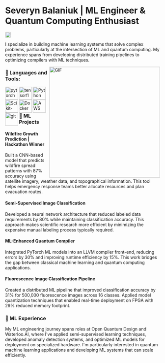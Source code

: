 # Severyn Balaniuk | ML Engineer & Quantum Computing Enthusiast

<a href='https://www.linkedin.com/in/SBalaniuk/'><img align='left' alt="linkedin" src="https://raw.githubusercontent.com/rahul-jha98/rahul-jha98/561d474902b59c7429ec22bb73e225696c27b202/assets/linkedin.svg" height='18px'/></a>
<br/>

I specialize in building machine learning systems that solve complex problems, particularly at the intersection of ML and quantum computing. My experience spans from developing distributed training pipelines to optimizing compilers with ML techniques.

<img align="right" alt="GIF" src="https://raw.githubusercontent.com/rahul-jha98/rahul-jha98/main/techstack.gif" width="360px"/>

### 🔨 Languages and Tools:
<a href="https://pytorch.org/" target="_blank"> <img align="left" src="https://raw.githubusercontent.com/rahul-jha98/github_readme_icons/main/language_and_tools/square/pytorch/pytorch.svg" alt="pytorch" height="42px"/> </a> 
<a href="https://www.tensorflow.org" target="_blank"> <img align="left" src="https://raw.githubusercontent.com/rahul-jha98/github_readme_icons/main/language_and_tools/square/tensorflow/tensorflow.svg" alt="tensorflow" height="42px"/> </a> 
<a href="https://www.python.org" target="_blank"><img align="left" alt="Python" height ="42px" src="https://raw.githubusercontent.com/rahul-jha98/github_readme_icons/main/language_and_tools/square/python/python.svg"></a>
<a href="https://scikit-learn.org/" target="_blank"><img align="left" alt="Scikit-learn" height ="42px" src="https://upload.wikimedia.org/wikipedia/commons/0/05/Scikit_learn_logo_small.svg"></a>
<a href="https://www.docker.com/" target="_blank"><img align="left" alt="Docker" height ="42px" src="https://raw.githubusercontent.com/rahul-jha98/github_readme_icons/main/language_and_tools/square/docker/docker.svg"></a>
<a href="https://aws.amazon.com/" target="_blank"><img align="left" alt="AWS" height ="42px" src="https://upload.wikimedia.org/wikipedia/commons/9/93/Amazon_Web_Services_Logo.svg"></a>
<a href="https://git-scm.com/" target="_blank"> <img src="https://raw.githubusercontent.com/rahul-jha98/github_readme_icons/main/language_and_tools/square/git-scm/git-scm.svg" align="left" alt="git" height='42px'/> </a>

<br><br><br>

### 🚀 ML Projects

#### Wildfire Growth Prediction | Hackathon Winner
Built a CNN-based model that predicts wildfire spread patterns with 87% accuracy using satellite imagery, weather data, and topographical information. This tool helps emergency response teams better allocate resources and plan evacuation routes.

#### Semi-Supervised Image Classification
Developed a neural network architecture that reduced labeled data requirements by 80% while maintaining classification accuracy. This approach makes scientific research more efficient by minimizing the expensive manual labeling process typically required.

#### ML-Enhanced Quantum Compiler
Integrated PyTorch ML models into an LLVM compiler front-end, reducing errors by 30% and improving runtime efficiency by 15%. This work bridges the gap between classical machine learning and quantum computing applications.

#### Fluorescence Image Classification Pipeline
Created a distributed ML pipeline that improved classification accuracy by 31% for 500,000 fluorescence images across 16 classes. Applied model quantization techniques that enabled real-time deployment on FPGA with 29% reduced memory footprint.

### 🔬 ML Experience

My ML engineering journey spans roles at Open Quantum Design and Waterloo.AI, where I've applied semi-supervised learning techniques, developed anomaly detection systems, and optimized ML models for deployment on specialized hardware. I'm particularly interested in quantum machine learning applications and developing ML systems that can scale efficiently.

